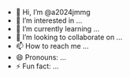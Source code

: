 - 👋 Hi, I’m @a2024jmmg
- 👀 I’m interested in ...
- 🌱 I’m currently learning ...
- 💞️ I’m looking to collaborate on ...
- 📫 How to reach me ...
- 😄 Pronouns: ...
- ⚡ Fun fact: ...

<!---
a2024jmmg/a2024jmmg is a ✨ special ✨ repository because its `README.md` (this file) appears on your GitHub profile.
You can click the Preview link to take a look at your changes.
--->
